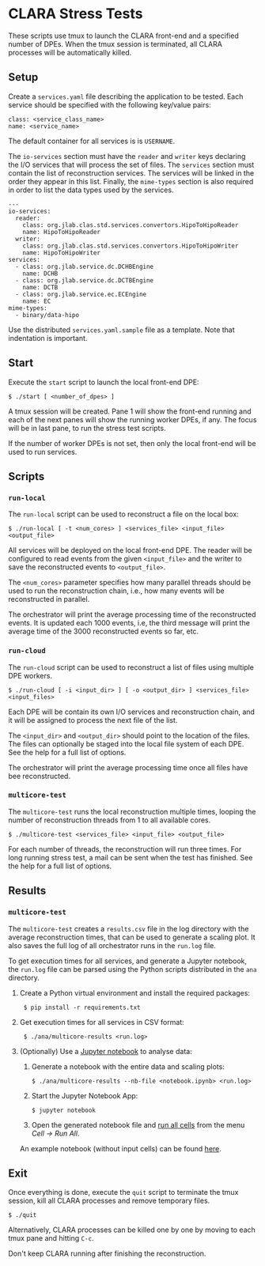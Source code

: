 # CLARA Stress Tests

These scripts use tmux to launch the CLARA front-end
and a specified number of DPEs.
When the tmux session is terminated,
all CLARA processes will be automatically killed.


## Setup

Create a `services.yaml` file describing the application to be tested.
Each service should be specified with the following key/value pairs:

    class: <service_class_name>
    name: <service_name>

The default container for all services is is `USERNAME`.

The `io-services` section must have the `reader` and `writer` keys
declaring the I/O services that will process the set of files.
The `services` section must contain the list of reconstruction services. 
The services will be linked in the order they appear in this list.
Finally, the `mime-types` section is also required in order to
list the data types used by the services.

    ---
    io-services:
      reader:
        class: org.jlab.clas.std.services.convertors.HipoToHipoReader
        name: HipoToHipoReader
      writer:
        class: org.jlab.clas.std.services.convertors.HipoToHipoWriter
        name: HipoToHipoWriter
    services:
      - class: org.jlab.service.dc.DCHBEngine
        name: DCHB
      - class: org.jlab.service.dc.DCTBEngine
        name: DCTB
      - class: org.jlab.service.ec.ECEngine
        name: EC
    mime-types:
      - binary/data-hipo

Use the distributed `services.yaml.sample` file as a template.
Note that indentation is important.

## Start

Execute the `start` script to launch the local front-end DPE:

    $ ./start [ <number_of_dpes> ]

A tmux session will be created. Pane 1 will show the front-end running and
each of the next panes will show the running worker DPEs, if any.
The focus will be in last pane, to run the stress test scripts.

If the number of worker DPEs is not set,
then only the local front-end will be used to run services.


## Scripts

### `run-local`

The `run-local` script can be used to reconstruct a file on the local box:

    $ ./run-local [ -t <num_cores> ] <services_file> <input_file> <output_file>

All services will be deployed on the local front-end DPE.
The reader will be configured to read events from the given `<input_file>`
and the writer to save the reconstructed events to `<output_file>`.

The `<num_cores>` parameter specifies how many parallel threads
should be used to run the reconstruction chain, i.e.,
how many events will be reconstructed in parallel.

The orchestrator will print the average processing time of the
reconstructed events. It is updated each 1000 events, i.e,
the third message will print the average time of the 3000 reconstructed
events so far, etc.

### `run-cloud`

The `run-cloud` script can be used to reconstruct a list of files using
multiple DPE workers.

    $ ./run-cloud [ -i <input_dir> ] [ -o <output_dir> ] <services_file> <input_files>

Each DPE will be contain its own I/O services and reconstruction chain,
and it will be assigned to process the next file of the list. 

The `<input_dir>` and `<output_dir>` should point to the location of the files.
The files can optionally be staged into the local file system of each DPE.
See the help for a full list of options.

The orchestrator will print the average processing time once all files have
bee reconstructed.

### `multicore-test`

The `multicore-test` runs the local reconstruction multiple times,
looping the number of reconstruction threads from 1 to all available cores.

    $ ./multicore-test <services_file> <input_file> <output_file>

For each number of threads, the reconstruction will run three times.
For long running stress test, a mail can be sent when the test has finished.
See the help for a full list of options.


## Results

### `multicore-test`

The `multicore-test` creates a `results.csv` file in the log directory with
the average reconstruction times, that can be used to generate a scaling plot.
It also saves the full log of all orchestrator runs in the `run.log` file.

To get execution times for all services, and generate a Jupyter notebook,
the `run.log` file can be parsed using the Python scripts
distributed in the `ana` directory.

1. Create a Python virtual environment and install the required packages:

        $ pip install -r requirements.txt

2. Get execution times for all services in CSV format:

        $ ./ana/multicore-results <run.log>

3. (Optionally) Use a [Jupyter notebook][jupyter_nb] to analyse data:

    1.  Generate a notebook with the entire data and scaling plots:

            $ ./ana/multicore-results --nb-file <notebook.ipynb> <run.log>

    2.  Start the Jupyter Notebook App:
    
            $ jupyter notebook

    3.  Open the generated notebook file and [run all cells][exec_nb]
        from the menu _Cell -> Run All_.

    An example notebook (without input cells) can be found [here][sample_nb].

[jupyter_nb]: https://jupyter-notebook.readthedocs.io/en/stable/
[exec_nb]: http://jupyter-notebook-beginner-guide.readthedocs.io/en/latest/execute.html
[sample_nb]: https://claraweb.jlab.org/results/scaling/coat/clara-scaling-coat-5a.1.3-20180314.html


## Exit

Once everything is done, execute the `quit` script to terminate the tmux
session, kill all CLARA processes and remove temporary files.

    $ ./quit

Alternatively, CLARA processes can be killed one by one by moving to each tmux
pane and hitting `C-c`.

Don't keep CLARA running after finishing the reconstruction.

